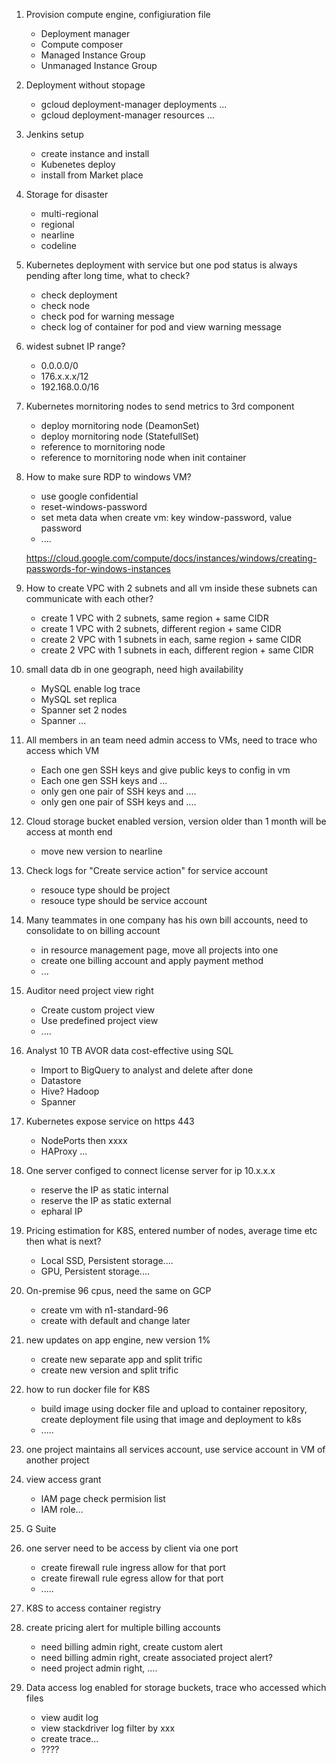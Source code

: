 1. Provision compute engine, configiuration file
     * Deployment manager
     * Compute composer
     * Managed Instance Group
     * Unmanaged Instance Group
  
1. Deployment without stopage
     * gcloud deployment-manager deployments ...
     * gcloud deployment-manager resources ...

1. Jenkins setup
     * create instance and install
     * Kubenetes deploy
     * install from Market place
  
1. Storage for disaster
     * multi-regional
     * regional
     * nearline
     * codeline
  
1. Kubernetes deployment with service but one pod status is always pending after long time, what to check?
     * check deployment
     * check node
     * check pod for warning message
     * check log of container for pod and view warning message
  
1. widest subnet IP range?
     * 0.0.0.0/0
     * 176.x.x.x/12
     * 192.168.0.0/16
  
1. Kubernetes mornitoring nodes to send metrics to 3rd component
     * deploy mornitoring node (DeamonSet)
     * deploy mornitoring node (StatefullSet)
     * reference to mornitoring node
     * reference to mornitoring node when init container
  
1. How to make sure RDP to windows VM?
     * use google confidential
     * reset-windows-password
     * set meta data when create vm: key window-password, value password
     * ....
  
     https://cloud.google.com/compute/docs/instances/windows/creating-passwords-for-windows-instances

1. How to create VPC with 2 subnets and all vm inside these subnets can communicate with each other?
     * create 1 VPC with 2 subnets, same region + same CIDR
     * create 1 VPC with 2 subnets, different region + same CIDR
     * create 2 VPC with 1 subnets in each, same region + same CIDR
     * create 2 VPC with 1 subnets in each, different region + same CIDR
  
1. small data db in one geograph, need high availability
     * MySQL enable log trace
     * MySQL set replica 
     * Spanner set 2 nodes
     * Spanner ...
  
1. All members in an team need admin access to VMs, need to trace who access which VM
     * Each one gen SSH keys and give public keys to config in vm
     * Each one gen SSH keys and ...
     * only gen one pair of SSH keys and ....
     * only gen one pair of SSH keys and ....
  
1. Cloud storage bucket enabled version, version older than 1 month will be access at month end
     * move new version to nearline
  
1. Check logs for "Create service action" for service account
     * resouce type should be project
     * resouce type should be service account
  
1. Many teammates in one company has his own bill accounts, need to consolidate to on billing account
     * in resource management page, move all projects into one
     * create one billing account and apply payment method
     * ...
  
1. Auditor need project view right
     * Create custom project view
     * Use predefined project view
     * ....
  
1. Analyst 10 TB AVOR data cost-effective using SQL
     * Import to BigQuery to analyst and delete after done
     * Datastore
     * Hive? Hadoop
     * Spanner
  
1. Kubernetes expose service on https 443
     * NodePorts then xxxx
     * HAProxy ...
  
1. One server configed to connect license server for ip 10.x.x.x
     * reserve the IP as static internal
     * reserve the IP as static external
     * epharal IP
  
1. Pricing estimation for K8S, entered number of nodes, average time etc then what is next?
     * Local SSD, Persistent storage....
     * GPU, Persistent storage....
  
1. On-premise 96 cpus, need the same on GCP
     * create vm with n1-standard-96
     * create with default and change later
  
1. new updates on app engine, new version 1%
     * create new separate app and split trific
     * create new version and split trific
  
1. how to run docker file for K8S
     * build image using docker file and upload to container repository, create deployment file using that image and deployment to k8s
     * .....
  
1. one project maintains all services account, use service account in VM of another project

1. view access grant
     * IAM page check permision list
     * IAM role...
  
1. G Suite

1. one server need to be access by client via one port
     * create firewall rule ingress allow for that port
     * create firewall rule egress allow for that port
     * .....
  
1. K8S to access container registry

1. create pricing alert for multiple billing accounts
     * need billing admin right, create custom alert
     * need billing admin right, create associated project alert?
     * need project admin right, ....

1. Data access log enabled for storage buckets, trace who accessed which files
     * view audit log
     * view stackdriver log filter by xxx
     * create trace...
     * ????
  
  


